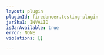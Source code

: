 ```yaml
---
layout: plugin
pluginId: firedancer.testing-plugin
jarSha1: INVALID
isJarAvailable: true
error: NONE
violations: []

---
```

